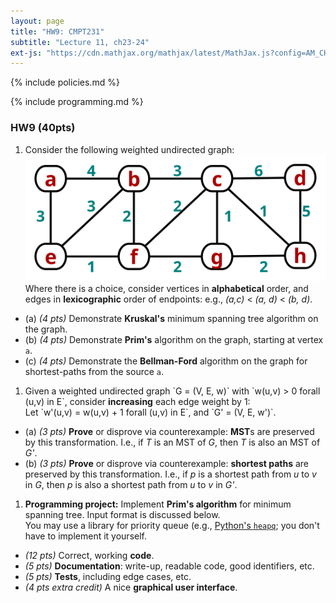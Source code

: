 ```yaml
---
layout: page
title: "HW9: CMPT231"
subtitle: "Lecture 11, ch23-24"
ext-js: "https://cdn.mathjax.org/mathjax/latest/MathJax.js?config=AM_CHTML"
---
```


{% include policies.md %}

{% include programming.md %}

### HW9 (40pts)
1. Consider the following weighted undirected graph: <br/> 
  ![MST](img/hw9-1.svg) <br/>
  Where there is a choice, consider vertices in **alphabetical** order,
  and edges in **lexicographic** order of endpoints:
    e.g., *(a,c)* < *(a, d)* < *(b, d)*.
  + (a) *(4 pts)* Demonstrate **Kruskal's**
    minimum spanning tree algorithm on the graph.
  + (b) *(4 pts)* Demonstrate **Prim's** algorithm on the graph,
    starting at vertex `a`.
  + (c) *(4 pts)* Demonstrate the **Bellman-Ford** algorithm
    on the graph for shortest-paths from the source `a`.
1. Given a weighted undirected graph \`G = (V, E, w)\`
  with \`w(u,v) > 0 forall (u,v) in E\`,
  consider **increasing** each edge weight by 1: <br/>
  Let \`w'(u,v) = w(u,v) + 1 forall (u,v) in E\`,
  and \`G' = (V, E, w')\`.
  + (a) *(3 pts)* **Prove** or disprove via counterexample:
  **MST**s are preserved by this transformation.
  I.e., if *T* is an MST of *G*, then *T* is also an MST of *G'*.
  + (b) *(3 pts)* **Prove** or disprove via counterexample:
  **shortest paths** are preserved by this transformation.
  I.e., if *p* is a shortest path from *u* to *v* in *G*,
  then *p* is also a shortest path from *u* to *v* in *G'*.
1. **Programming project:** Implement **Prim's algorithm** for minimum spanning tree.
  Input format is discussed below. <br/>
  You may use a library for priority queue
  (e.g., [Python's `heapq`](https://docs.python.org/3.0/library/heapq.html);
  you don't have to implement it yourself.
  + *(12 pts)* Correct, working **code**.
  + *(5 pts)* **Documentation**: write-up, readable code, good identifiers, etc.
  + *(5 pts)* **Tests**, including edge cases, etc.
  + *(4 pts extra credit)* A nice **graphical user interface**.
